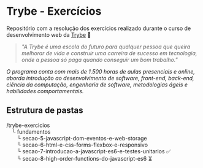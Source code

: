 # Trybe - Exercícios

Repositório com a resolução dos exercícios realizado durante o curso de desenvolvimento web da [Trybe](https://www.betrybe.com/) :rocket:

> _"A Trybe é uma escola do futuro para qualquer pessoa que queira melhorar de vida e construir uma carreira de sucesso em tecnologia, onde a pessoa só paga quando conseguir um bom trabalho."_

_O programa conta com mais de 1.500 horas de aulas presenciais e online, aborda introdução ao desenvolvimento de software, front-end, back-end, ciência da computação, engenharia de software, metodologias ágeis e habilidades comportamentais._

## Estrutura de pastas

<!-- https://stackoverflow.com/questions/40023013/tab-space-in-markdown -->

/trybe-exercicios\
&emsp;└ fundamentos\
&emsp;&emsp;└ secao-5-javascript-dom-eventos-e-web-storage\
&emsp;&emsp;└ secao-6-html-e-css-forms-flexbox-e-responsivo\
&emsp;&emsp;└ secao-7-introducao-a-javascript-es6-e-testes-unitarios :white_check_mark:\
&emsp;&emsp;└ secao-8-high-order-functions-do-javascript-es6 :hourglass_flowing_sand:
